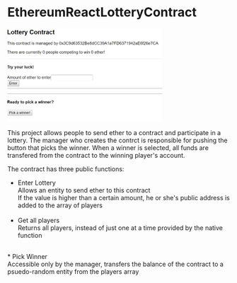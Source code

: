 # EthereumReactLotteryContract

<img src="./img.PNG" width="350"/>

This project allows people to send ether to a contract and participate in a lottery. The manager who creates the contrct is responsible for pushing the button that picks the winner. When a winner is selected, all funds are transfered from the contract to the winning player's account.

The contract has three public functions:
  * Enter Lottery<br />
    Allows an entity to send ether to this contract<br />
    If the value is higher than a certain amount, he or she's public address is added to the array of players<br />
    <br />
  * Get all players<br />
   Returns all players, instead of just one at a time provided by the native function<br />
  <br />
  * Pick Winner<br />
    Accessible only by the manager, transfers the balance of the contract to a psuedo-random entity from the players array
